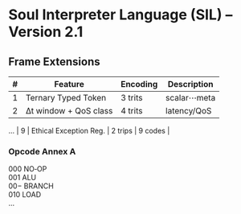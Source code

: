 # Soul Interpreter Language (SIL) – Version 2.1
## Frame Extensions
| # | Feature                | Encoding | Description |
|---|------------------------|----------|-------------|
| 1 | Ternary Typed Token    | 3 trits  | scalar⋯meta |
| 2 | Δt window + QoS class  | 4 trits  | latency/QoS |
...
| 9 | Ethical Exception Reg. | 2 trips  | 9 codes     |

### Opcode Annex A
000 NO‑OP  
001 ALU  
00− BRANCH  
010 LOAD  
...
